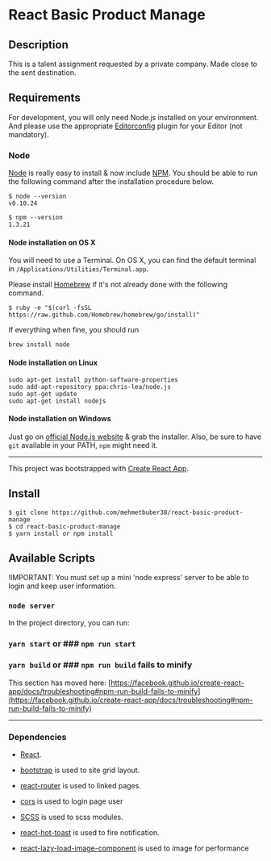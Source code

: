 # React Basic Product Manage

## Description

This is a talent assignment requested by a private company.
Made close to the sent destination.

## Requirements

For development, you will only need Node.js installed on your environment.
And please use the appropriate [Editorconfig](http://editorconfig.org/) plugin for your Editor (not mandatory).

### Node

[Node](http://nodejs.org/) is really easy to install & now include [NPM](https://npmjs.org/).
You should be able to run the following command after the installation procedure
below.

    $ node --version
    v0.10.24

    $ npm --version
    1.3.21

#### Node installation on OS X

You will need to use a Terminal. On OS X, you can find the default terminal in
`/Applications/Utilities/Terminal.app`.

Please install [Homebrew](http://brew.sh/) if it's not already done with the following command.

    $ ruby -e "$(curl -fsSL https://raw.github.com/Homebrew/homebrew/go/install)"

If everything when fine, you should run

    brew install node

#### Node installation on Linux

    sudo apt-get install python-software-properties
    sudo add-apt-repository ppa:chris-lea/node.js
    sudo apt-get update
    sudo apt-get install nodejs

#### Node installation on Windows

Just go on [official Node.js website](http://nodejs.org/) & grab the installer.
Also, be sure to have `git` available in your PATH, `npm` might need it.

---

This project was bootstrapped with [Create React App](https://github.com/facebook/create-react-app).

## Install

    $ git clone https://github.com/mehmetbuber38/react-basic-product-manage
    $ cd react-basic-product-manage
    $ yarn install or npm install

## Available Scripts
!IMPORTANT: You must set up a mini 'node express' server to be able to login and keep user information.

### `node server`

In the project directory, you can run:

### `yarn start` or ### `npm run start`

### `yarn build` or ### `npm run build` fails to minify

This section has moved here: [https://facebook.github.io/create-react-app/docs/troubleshooting#npm-run-build-fails-to-minify](https://facebook.github.io/create-react-app/docs/troubleshooting#npm-run-build-fails-to-minify)

---

### Dependencies

- [React](http://facebook.github.io/react).

- [bootstrap](https://getbootstrap.com/) is used to site grid layout.

- [react-router](https://reactrouter.com/) is used to linked pages.

- [cors](https://github.com/expressjs/cors#readme) is used to login page user

- [SCSS](https://github.com/sass/dart-sass) is used to scss modules.

- [react-hot-toast](https://github.com/timolins/react-hot-toast) is used to fire notification.

- [react-lazy-load-image-component](https://github.com/Aljullu/react-lazy-load-image-component#readme) is used to image for performance

